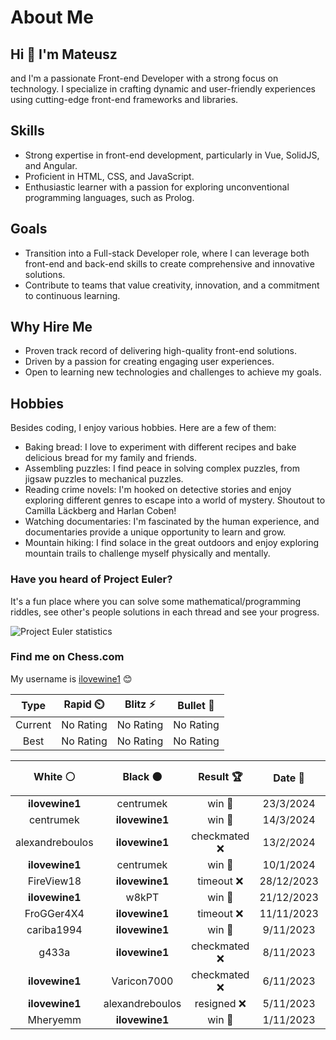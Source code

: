 <meta http-equiv='cache-control' content='no-cache'>
<meta http-equiv='expires' content='0'>
<meta http-equiv='pragma' content='no-cache'>

# About Me

## Hi 👋 I'm Mateusz

and I'm a passionate Front-end Developer with a strong focus on technology. I specialize in crafting dynamic and user-friendly experiences using cutting-edge front-end frameworks and libraries.

## Skills

- Strong expertise in front-end development, particularly in Vue, SolidJS, and Angular.
- Proficient in HTML, CSS, and JavaScript.
- Enthusiastic learner with a passion for exploring unconventional programming languages, such as Prolog.

## Goals

- Transition into a Full-stack Developer role, where I can leverage both front-end and back-end skills to create comprehensive and innovative solutions.
- Contribute to teams that value creativity, innovation, and a commitment to continuous learning.

## Why Hire Me

- Proven track record of delivering high-quality front-end solutions.
- Driven by a passion for creating engaging user experiences.
- Open to learning new technologies and challenges to achieve my goals.

## Hobbies

Besides coding, I enjoy various hobbies. Here are a few of them:

- Baking bread: I love to experiment with different recipes and bake delicious bread for my family and friends.
- Assembling puzzles: I find peace in solving complex puzzles, from jigsaw puzzles to mechanical puzzles.
- Reading crime novels: I'm hooked on detective stories and enjoy exploring different genres to escape into a world of mystery. Shoutout to Camilla Läckberg and Harlan Coben!
- Watching documentaries: I'm fascinated by the human experience, and documentaries provide a unique opportunity to learn and grow.
- Mountain hiking: I find solace in the great outdoors and enjoy exploring mountain trails to challenge myself physically and mentally.

### Have you heard of Project Euler?

It's a fun place where you can solve some mathematical/programming riddles, see other's people solutions in each thread and see your progress.

<img src="https://projecteuler.net/profile/ilovewine.png?" alt="Project Euler statistics" />

### Find me on Chess.com

My username is [ilovewine1](https://www.chess.com/member/ilovewine1) 😊

<!--START_SECTION:chessStats-->
<!-- Automatically generated with https://github.com/Balastrong/chess-stats-action -->

| Type | Rapid ⏲️ | Blitz ⚡ | Bullet 🔫 |
|:---:|:---:|:---:|:---:|
| Current | No Rating | No Rating | No Rating |
| Best | No Rating | No Rating | No Rating |

| White ⚪ | Black ⚫ | Result 🏆 | Date 📅 | Position 🗺️ | Type 🕕 |
|:---:|:---:|:---:|:---:|:---:|:---:|
| **ilovewine1** | centrumek | win 🥇 | 23/3/2024 | <a href="http://www.ee.unb.ca/cgi-bin/tervo/fen.pl?select=rnbqkbnr/pppp1ppp/8/4p3/8/2N1P3/PPPP1PPP/R1BQKBNR b KQkq - 1 2">Link</a> | Daily |
| centrumek | **ilovewine1** | win 🥇 | 14/3/2024 | <a href="http://www.ee.unb.ca/cgi-bin/tervo/fen.pl?select=2k2b1r/3r3p/p1p3p1/1p3nP1/1Pq2P2/P1N2KQ1/1BP4P/R3R3 w - - 8 26">Link</a> | Daily |
| alexandreboulos | **ilovewine1** | checkmated ❌ | 13/2/2024 | <a href="http://www.ee.unb.ca/cgi-bin/tervo/fen.pl?select=Q7/5kR1/R6P/8/3p3K/8/8/3r4 b - - 3 62">Link</a> | Daily |
| **ilovewine1** | centrumek | win 🥇 | 10/1/2024 | <a href="http://www.ee.unb.ca/cgi-bin/tervo/fen.pl?select=r1bqkb1r/p4ppp/3p1n2/1PnP4/1PQp4/P7/5PPP/R1B1KBNR b KQkq b3 0 12">Link</a> | Daily |
| FireView18 | **ilovewine1** | timeout ❌ | 28/12/2023 | <a href="http://www.ee.unb.ca/cgi-bin/tervo/fen.pl?select=1r3rk1/5p1p/3p2q1/R3p2p/1pP1Pb1P/1P1P1bP1/QN3P1K/6R1 b - - 6 24">Link</a> | Daily |
| **ilovewine1** | w8kPT | win 🥇 | 21/12/2023 | <a href="http://www.ee.unb.ca/cgi-bin/tervo/fen.pl?select=rn2kb1r/ppQ2ppp/4p3/3p3b/4n3/4P1PP/PPPP1P2/R1B1KBNR b KQkq - 0 10">Link</a> | Daily |
| FroGGer4X4 | **ilovewine1** | timeout ❌ | 11/11/2023 | <a href="http://www.ee.unb.ca/cgi-bin/tervo/fen.pl?select=r2qkbnr/ppp1pp2/2np3p/5bp1/3P4/2N2NP1/PPP1PPBP/R1BQ1RK1 b kq - 1 6">Link</a> | Daily |
| cariba1994 | **ilovewine1** | win 🥇 | 9/11/2023 | <a href="http://www.ee.unb.ca/cgi-bin/tervo/fen.pl?select=r1bqkb1r/1p1p1p2/p1p2p1p/n3p3/P1B1P3/3P1N2/1PP2PPP/R1BQK2R w KQkq - 0 9">Link</a> | Daily |
| g433a | **ilovewine1** | checkmated ❌ | 8/11/2023 | <a href="http://www.ee.unb.ca/cgi-bin/tervo/fen.pl?select=qn3b1r/6pp/3k4/1Q1p4/5B2/8/PP3PPP/2R1R1K1 b - - 2 23">Link</a> | Daily |
| **ilovewine1** | Varicon7000 | checkmated ❌ | 6/11/2023 | <a href="http://www.ee.unb.ca/cgi-bin/tervo/fen.pl?select=8/2R5/2p2k2/3p1pp1/3P4/8/7r/r4K2 w - - 8 47">Link</a> | Daily |
| **ilovewine1** | alexandreboulos | resigned ❌ | 5/11/2023 | <a href="http://www.ee.unb.ca/cgi-bin/tervo/fen.pl?select=8/2k5/1p6/3K4/8/8/p7/8 w - - 0 56">Link</a> | Daily |
| Mheryemm | **ilovewine1** | win 🥇 | 1/11/2023 | <a href="http://www.ee.unb.ca/cgi-bin/tervo/fen.pl?select=rnbqkbnr/pppp1ppp/8/4p3/4P3/8/PPPP1PPP/RNBQKBNR w KQkq e6 0 2">Link</a> | Daily |

<!--END_SECTION:chessStats-->
